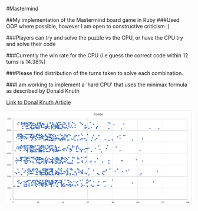 
#Mastermind

##My implementation of the Mastermind board game in Ruby
###Used OOP where possible, however I am open to constructive criticism :)

###Players can try and solve the puzzle vs the CPU, or have the CPU try and solve their code

###Currently the win rate for the CPU (i.e guess the correct code within 12 turns is 14.38%)

###Please find distribution of the turns taken to solve each combination.

###I am working to implement a 'hard CPU' that uses the minimax formula as described by Donald Knuth

[Link to Donal Knuth Article](http://www.cs.uni.edu/~wallingf/teaching/cs3530/resources/knuth-mastermind.pdf)

![Screenshot](stats_for_initial_cpu.png)